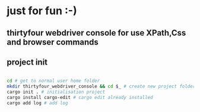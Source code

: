 # just for fun :-)

## thirtyfour webdriver console for use XPath,Css and browser commands

## project init

```bash

cd # get to normal user home folder
mkdir thirtyfour_webdriver_console && cd $_ # create new project folder
cargo init . # initialisation project
cargo install cargo-edit # cargo edit already installed 
cargo add log # add log 

```
